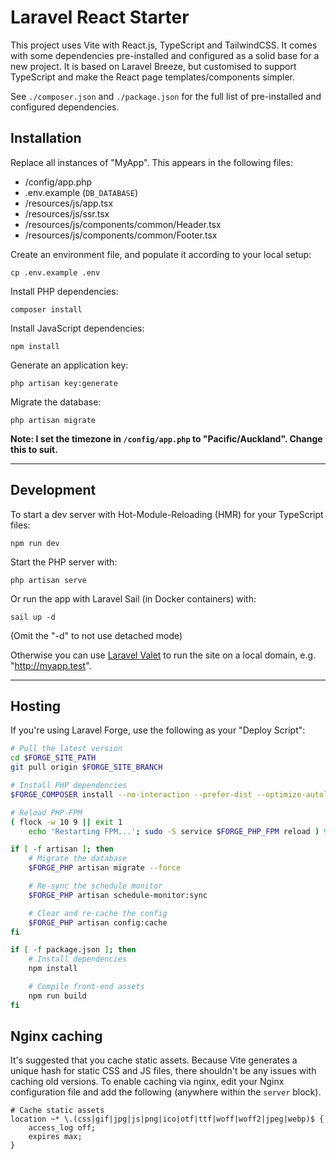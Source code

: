 # Laravel React Starter
This project uses Vite with React.js, TypeScript and TailwindCSS. It comes with some dependencies pre-installed and configured as a solid base for a new project. It is based on Laravel Breeze, but customised to support TypeScript and make the React page templates/components simpler.

See `./composer.json` and `./package.json` for the full list of pre-installed and configured dependencies.

## Installation
Replace all instances of "MyApp". This appears in the following files:
- /config/app.php
- .env.example (`DB_DATABASE`)
- /resources/js/app.tsx
- /resources/js/ssr.tsx
- /resources/js/components/common/Header.tsx
- /resources/js/components/common/Footer.tsx

Create an environment file, and populate it according to your local setup:
```
cp .env.example .env
```

Install PHP dependencies:
```
composer install
```

Install JavaScript dependencies:
```
npm install
```

Generate an application key:
```
php artisan key:generate
```

Migrate the database:
```
php artisan migrate
```

**Note: I set the timezone in `/config/app.php` to "Pacific/Auckland". Change this to suit.**

---

## Development
To start a dev server with Hot-Module-Reloading (HMR) for your TypeScript files:
```
npm run dev
```

Start the PHP server with:
```
php artisan serve
```

Or run the app with Laravel Sail (in Docker containers) with:
```
sail up -d
```
(Omit the "-d" to not use detached mode)

Otherwise you can use [Laravel Valet](https://laravel.com/docs/9.x/valet) to run the site on a local domain, e.g. "http://myapp.test".

---

## Hosting
If you're using Laravel Forge, use the following as your "Deploy Script":

```sh
# Pull the latest version
cd $FORGE_SITE_PATH
git pull origin $FORGE_SITE_BRANCH

# Install PHP dependencies
$FORGE_COMPOSER install --no-interaction --prefer-dist --optimize-autoloader

# Reload PHP-FPM
( flock -w 10 9 || exit 1
    echo 'Restarting FPM...'; sudo -S service $FORGE_PHP_FPM reload ) 9>/tmp/fpmlock

if [ -f artisan ]; then
    # Migrate the database
    $FORGE_PHP artisan migrate --force

    # Re-sync the schedule monitor
    $FORGE_PHP artisan schedule-monitor:sync

    # Clear and re-cache the config
    $FORGE_PHP artisan config:cache
fi

if [ -f package.json ]; then
    # Install dependencies
    npm install

    # Compile front-end assets
    npm run build
fi
```

## Nginx caching
It's suggested that you cache static assets. Because Vite generates a unique hash for static CSS and JS files, there shouldn't be any issues with caching old versions. To enable caching via nginx, edit your Nginx configuration file and add the following (anywhere within the `server` block).
```
# Cache static assets
location ~* \.(css|gif|jpg|js|png|ico|otf|ttf|woff|woff2|jpeg|webp)$ {
    access_log off;
    expires max;
}
```
